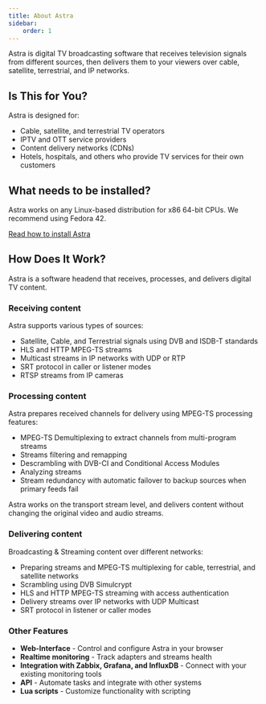 ```yaml
---
title: About Astra
sidebar:
    order: 1
---
```


Astra is digital TV broadcasting software that receives television signals from different sources, then delivers them to your viewers over cable, satellite, terrestrial, and IP networks.

## Is This for You?

Astra is designed for:

- Cable, satellite, and terrestrial TV operators
- IPTV and OTT service providers
- Content delivery networks (CDNs)
- Hotels, hospitals, and others who provide TV services for their own customers

## What needs to be installed?

Astra works on any Linux-based distribution for x86 64-bit CPUs. We recommend using Fedora 42.

[Read how to install Astra](/en/astra/getting-started/install/)

## How Does It Work?

Astra is a software headend that receives, processes, and delivers digital TV content.

### Receiving content

Astra supports various types of sources:

- Satellite, Cable, and Terrestrial signals using DVB and ISDB-T standards
- HLS and HTTP MPEG-TS streams
- Multicast streams in IP networks with UDP or RTP
- SRT protocol in caller or listener modes
- RTSP streams from IP cameras

### Processing content

Astra prepares received channels for delivery using MPEG-TS processing features:

- MPEG-TS Demultiplexing to extract channels from multi-program streams
- Streams filtering and remapping
- Descrambling with DVB-CI and Conditional Access Modules
- Analyzing streams
- Stream redundancy with automatic failover to backup sources when primary feeds fail

Astra works on the transport stream level, and delivers content without changing the original video and audio streams.

### Delivering content

Broadcasting & Streaming content over different networks:

- Preparing streams and MPEG-TS multiplexing for cable, terrestrial, and satellite networks
- Scrambling using DVB Simulcrypt
- HLS and HTTP MPEG-TS streaming with access authentication
- Delivery streams over IP networks with UDP Multicast
- SRT protocol in listener or caller modes

### Other Features

- **Web-Interface** - Control and configure Astra in your browser
- **Realtime monitoring** - Track adapters and streams health
- **Integration with Zabbix, Grafana, and InfluxDB** - Connect with your existing monitoring tools
- **API** - Automate tasks and integrate with other systems
- **Lua scripts** - Customize functionality with scripting
